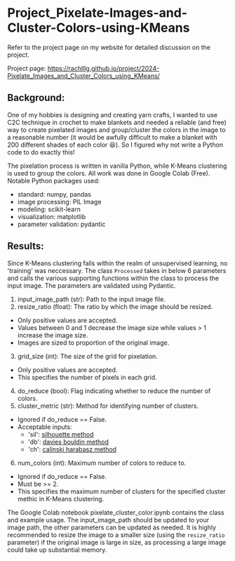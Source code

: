 # Project_Pixelate-Images-and-Cluster-Colors-using-KMeans

Refer to the project page on my website for detailed discussion on the project.

Project page: https://rachlllg.github.io/project/2024-Pixelate_Images_and_Cluster_Colors_using_KMeans/

## Background:
One of my hobbies is designing and creating yarn crafts, I wanted to use C2C technique in crochet to make blankets and needed a reliable (and free) way to create pixelated images and group/cluster the colors in the image to a reasonable number (it would be awfully difficult to make a blanket with 200 different shades of each color 😆). So I figured why not write a Python code to do exactly this!

The pixelation process is written in vanilla Python, while K-Means clustering is used to group the colors. All work was done in Google Colab (Free). Notable Python packages used:
- standard: numpy, pandas
- image processing: PIL Image
- modeling: scikit-learn
- visualization: matplotlib
- parameter validation: pydantic

## Results:
Since K-Means clustering falls within the realm of unsupervised learning, no 'training' was neccessary. The class `Processed` takes in below 6 parameters and calls the various supporting functions within the class to process the input image. The parameters are validated using Pydantic.
1. input_image_path (str): Path to the input image file.
2. resize_ratio (float): The ratio by which the image should be resized. 
  - Only positive values are accepted. 
  - Values between 0 and 1 decrease the image size while values > 1 increase the image size.
  - Images are sized to proportion of the original image.
3. grid_size (int): The size of the grid for pixelation.
  - Only positive values are accepted. 
  - This specifies the number of pixels in each grid.
4. do_reduce (bool): Flag indicating whether to reduce the number of colors.
5. cluster_metric (str): Method for identifying number of clusters. 
  - Ignored if do_reduce == False.
  - Acceptable inputs:
    - 'sil': [silhouette method](https://scikit-learn.org/stable/modules/generated/sklearn.metrics.silhouette_score.html)
    - 'db': [davies bouldin method](https://scikit-learn.org/stable/modules/generated/sklearn.metrics.davies_bouldin_score.html)
    - 'ch': [calinski harabasz method](https://scikit-learn.org/stable/modules/generated/sklearn.metrics.calinski_harabasz_score.html)
6. num_colors (int): Maximum number of colors to reduce to.
  - Ignored if do_reduce == False.
  - Must be >= 2.
  - This specifies the maximum number of clusters for the specified cluster methic in K-Means clustering.

The Google Colab notebook pixelate_cluster_color.ipynb contains the class and example usage. The input_image_path should be updated to your image path, the other parameters can be updated as needed. It is highly recommended to resize the image to a smaller size (using the `resize_ratio` parameter) if the original image is large in size, as processing a large image could take up substantial memory.
